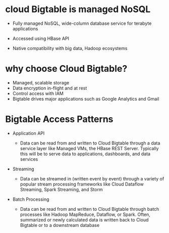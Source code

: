 # cloud Bigtable is managed NoSQL

- Fully managed NoSQL, wide-column database service for terabyte applications

- Accessed using HBase API
- Native compatibility with big data, Hadoop ecosystems

# why choose Cloud Bigtable?

- Managed, scalable storage
- Data encryption in-flight and at rest
- Control access with IAM
- Bigtable drives major applications such as Google Analytics and Gmail

# Bigtable Access Patterns

- Application API
    - Data can be read from and written to Cloud Bigtable through a data service layer like Managed VMs, the HBase REST Server. Typically this will be to serve data to applications, dashboards, and data services

- Streaming
    - Data can be streamed in (written event by event) through a variety of popular stream processing frameworks like Cloud Dataflow Streaming, Spark Streaming, and Storm

- Batch Processing
    - Data can be read from and written to Cloud Bigtable through batch processes like Hadoop MapReduce, Dataflow, or Spark. Often, summarized or newly calculated data is written back to Cloud Bigtable or to a downstream database
